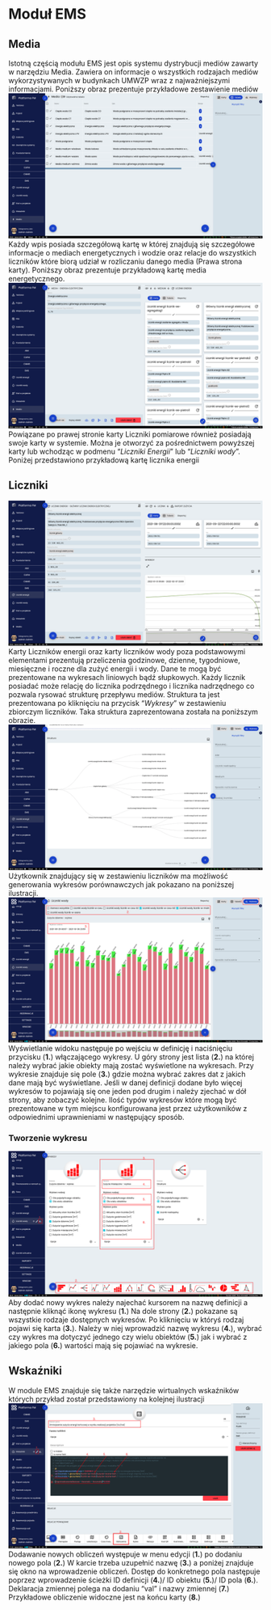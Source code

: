 # Moduł EMS

## Media
Istotną częścią modułu EMS jest opis systemu dystrybucji mediów zawarty w narzędziu Media. Zawiera on informacje o
wszystkich rodzajach mediów wykorzystywanych w budynkach UMWZP wraz z najważniejszymi informacjami. Poniższy obraz
prezentuje przykładowe zestawienie mediów
![Widok na tabele mediów](../images/media-tab.png)
Każdy wpis posiada szczegółową kartę w której znajdują się szczegółowe informacje o mediach energetycznych i wodzie oraz
relacje do wszystkich liczników które biorą udział w rozliczaniu danego media (Prawa strona karty). Poniższy obraz
prezentuje przykładową kartę media energetycznego.
![Widok na szczegóły mediów](../images/media-szczeg.png)
Powiązane po prawej stronie karty Liczniki pomiarowe również posiadają swoje karty w systemie. Można je otworzyć za
pośrednictwem powyższej karty lub wchodząc w podmenu “*Liczniki Energii*” lub “*Liczniki wody*”. Poniżej przedstawiono
przykładową kartę licznika energii
## Liczniki
![Widok na szczegóły licznika](../images/licznik-szczeg.png)
Karty Liczników energii oraz karty liczników wody poza podstawowymi elementami prezentują przeliczenia godzinowe,
dzienne, tygodniowe, miesięczne i roczne dla zużyć energii i wody. Dane te mogą być prezentowane na wykresach liniowych
bądź słupkowych.
Każdy licznik posiadać może relację do licznika podrzędnego i licznika nadrzędnego co pozwala rysować strukturę przepływu
mediów. Struktura ta jest prezentowana po kliknięciu na przycisk “*Wykresy*” w zestawieniu zbiorczym liczników. Taka
struktura zaprezentowana została na poniższym obrazie.
![Widok na strukturę liczników](../images/licznik-struk.png)
Użytkownik znajdujący się w zestawieniu liczników ma możliwość generowania wykresów porównawczych jak pokazano na
poniższej ilustracji.
![Widok na porównanie liczników](../images/licznik-por.png)
Wyświetlanie widoku następuje po wejściu w definicję i naciśnięciu przycisku (**1.**) włączającego wykresy. U góry strony
jest lista (**2.**) na której należy wybrać jakie obiekty mają zostać wyświetlone na wykresach. Przy wykresie znajduje
się pole (**3.**) gdzie można wybrać zakres dat z jakich dane mają być wyświetlane. Jeśli w danej definicji dodane było
więcej wykresów to pojawiają się one jeden pod drugim i należy zjechać w dół strony, aby zobaczyć kolejne.
Ilość typów wykresów które mogą być prezentowane w tym miejscu konfigurowana jest przez użytkowników z odpowiednimi
uprawnieniami w następujący sposób.
### Tworzenie wykresu
![Widok na tworzenie wykresu](../images/licznik-wykresy.png)
Aby dodać nowy wykres należy najechać kursorem na nazwę definicji a następnie kliknąć ikonę wykresu (**1.**) Na dole
strony (**2.**) pokazane są wszystkie rodzaje dostępnych wykresów. Po kliknięciu w któryś rodzaj pojawi się karta (**3.**). Należy w niej wprowadzić nazwę wykresu (**4.**), wybrać czy wykres ma dotyczyć jednego czy wielu obiektów (**5.**) jak
i wybrać z jakiego pola (**6.**) wartości mają się pojawiać na wykresie.
## Wskaźniki 
W module EMS znajduje się także narzędzie wirtualnych wskaźników których przykład został przedstawiony na kolejnej
ilustracji
![Widok na tworzenie wskaźników](../images/wskazniki.png)
Dodawanie nowych obliczeń występuje w menu edycji (**1.**) po dodaniu nowego pola (**2.**) W karcie trzeba uzupełnić
nazwę (**3.**) a poniżej znajduje się  okno na wprowadzenie obliczeń. Dostęp do konkretnego pola następuje poprzez
wprowadzenie ścieżki ID definicji (**4.**)/ ID obiektu (**5.**)/ ID pola (**6.**). Deklaracja zmiennej polega na dodaniu
“val” i nazwy zmiennej (**7.**) Przykładowe obliczenie widoczne jest na końcu karty (**8.**)
